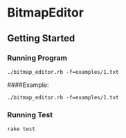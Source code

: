 # BitmapEditor

## Getting Started

### Running Program
```
./bitmap_editor.rb -f=examples/1.txt
```
####Example:
```
./bitmap_editor.rb -f=examples/1.txt
```

### Running Test

```
rake test
```
